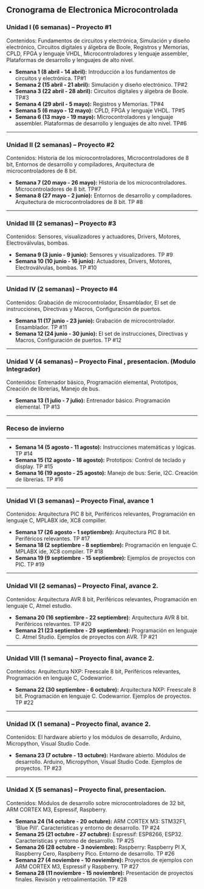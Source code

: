 ## Cronograma de Electronica Microcontrolada

### Unidad I (6 semanas) – Proyecto #1

Contenidos: Fundamentos de circuitos y electrónica, Simulación y diseño electrónico, Circuitos digitales y álgebra de Boole, Registros y Memorias, CPLD, FPGA y lenguaje VHDL, Microcontroladores y lenguaje assembler, Plataformas de desarrollo y lenguajes de alto nivel.


- **Semana 1 (8 abril - 14 abril):** Introducción a los fundamentos de circuitos y electrónica. TP#1
- **Semana 2 (15 abril - 21 abril):** Simulación y diseño electrónico. TP#2
- **Semana 3 (22 abril - 28 abril):** Circuitos digitales y álgebra de Boole. TP#3
- **Semana 4 (29 abril - 5 mayo):** Registros y Memorias. TP#4
- **Semana 5 (6 mayo - 12 mayo):** CPLD, FPGA y lenguaje VHDL. TP#5
- **Semana 6 (13 mayo - 19 mayo):** Microcontroladores y lenguaje assembler. Plataformas de desarrollo y lenguajes de alto nivel. TP#6

----------------------------------------

### Unidad II (2 semanas) – Proyecto #2

Contenidos: Historia de los microcontroladores, Microcontroladores de 8 bit, Entornos de desarrollo y compiladores, Arquitectura de microcontroladores de 8 bit.

- **Semana 7 (20 mayo - 26 mayo):** Historia de los microcontroladores. Microcontroladores de 8 bit. TP#7
- **Semana 8 (27 mayo - 2 junio):** Entornos de desarrollo y compiladores. Arquitectura de microcontroladores de 8 bit. TP #8

----------------------------------------
 
### Unidad III (2 semanas) – Proyecto #3

Contenidos: Sensores, visualizadores y actuadores, Drivers, Motores, Electroválvulas, bombas.

- **Semana 9 (3 junio - 9 junio):** Sensores y visualizadores. TP #9
- **Semana 10 (10 junio - 16 junio):** Actuadores, Drivers, Motores, Electroválvulas, bombas. TP #10

----------------------------------------
 
### Unidad IV (2 semanas) – Proyecto #4

Contenidos: Grabación de microcontrolador, Ensamblador, El set de instrucciones, Directivas y Macros, Configuración de puertos. 

- **Semana 11 (17 junio - 23 junio):** Grabación de microcontrolador. Ensamblador. TP #11
- **Semana 12 (24 junio - 30 junio):** El set de instrucciones, Directivas y Macros, Configuración de puertos. TP #12

----------------------------------------

### Unidad V (4 semanas) – Proyecto Final , presentacion. (Modulo Integrador)

Contenidos: Entrenador básico, Programación elemental, Prototipos, Creación de librerías, Manejo de bus.

- **Semana 13 (1 julio - 7 julio):** Entrenador básico. Programación elemental. TP #13

----------------------------------------

### Receso de invierno

----------------------------------------

- **Semana 14 (5 agosto - 11 agosto):** Instrucciones matemáticas y lógicas. TP #14
- **Semana 15 (12 agosto - 18 agosto):** Prototipos: Control de teclado y display. TP #15
- **Semana 16 (19 agosto - 25 agosto):** Manejo de bus: Serie, I2C. Creación de librerías. TP #16

----------------------------------------

### Unidad VI (3 semanas) – Proyecto Final, avance 1

Contenidos: Arquitectura PIC 8 bit, Periféricos relevantes, Programación en lenguaje C, MPLABX ide, XC8 compiller.

- **Semana 17 (26 agosto - 1 septiembre):** Arquitectura PIC 8 bit. Periféricos relevantes. TP #17
- **Semana 18 (2 septiembre - 8 septiembre):** Programación en lenguaje C. MPLABX ide, XC8 compiler. TP #18
- **Semana 19 (9 septiembre - 15 septiembre):** Ejemplos de proyectos con PIC. TP #19

----------------------------------------

### Unidad VII (2 semanas) – Proyecto Final, avance 2.

Contenidos: Arquitectura AVR 8 bit, Periféricos relevantes, Programación en lenguaje C, Atmel estudio. 

- **Semana 20 (16 septiembre - 22 septiembre):** Arquitectura AVR 8 bit. Periféricos relevantes. TP #20
- **Semana 21 (23 septiembre - 29 septiembre):** Programación en lenguaje C. Atmel Studio. Ejemplos de proyectos con AVR. TP #21

----------------------------------------

### Unidad VIII (1 semana) – Proyecto final, avance 2.

Contenidos: Arquitectura NXP: Freescale 8 bit, Periféricos relevantes, Programación en lenguaje C, Codewarrior.

- **Semana 22 (30 septiembre - 6 octubre):** Arquitectura NXP: Freescale 8 bit. Programación en lenguaje C. Codewarrior. Ejemplos de proyectos. TP #22

----------------------------------------

### Unidad IX (1 semana) – Proyecto final, avance 2. 

Contenidos: El hardware abierto y los módulos de desarrollo, Arduino, Micropython, Visual Studio Code. 
- **Semana 23 (7 octubre - 13 octubre):** Hardware abierto. Módulos de desarrollo. Arduino, Micropython, Visual Studio Code. Ejemplos de proyectos. TP #23

----------------------------------------
 
### Unidad X (5 semanas) – Proyecto final, presentacion.

Contenidos: Módulos de desarrollo sobre microcontroladores de 32 bit, ARM CORTEX M3, Espressif, Raspberry.

- **Semana 24 (14 octubre - 20 octubre):** ARM CORTEX M3: STM32F1, 'Blue Pill'. Características y entorno de desarrollo. TP #24
- **Semana 25 (21 octubre - 27 octubre):** Espressif: ESP8266, ESP32. Características y entorno de desarrollo. TP #25
- **Semana 26 (28 octubre - 3 noviembre):** Raspberry: Raspberry PI X, Raspberry Cero, Raspberry Pico. Entorno de desarrollo. TP #26
- **Semana 27 (4 noviembre - 10 noviembre):** Proyectos de ejemplos con ARM CORTEX M3, Espressif y Raspberry. TP #27
- **Semana 28 (11 noviembre - 15 noviembre):** Presentación de proyectos finales. Revisión y retroalimentación. TP #28